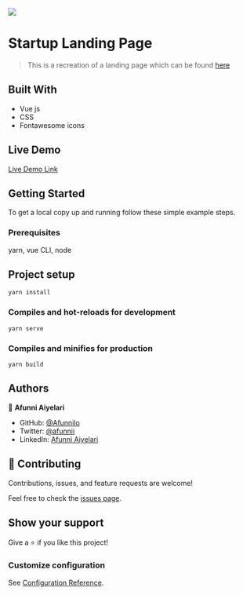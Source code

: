 ![](https://www.shortlist.com/media/imager/202101/51259-posts.article_md.jpg)

# Startup Landing Page

> This is a recreation of a landing page which can be found [here](https://startup-agency-alpha.vercel.app/)

## Built With

- Vue js
- CSS
- Fontawesome icons

## Live Demo

[Live Demo Link](https://startup-landing-page-clone.vercel.app/)

## Getting Started

To get a local copy up and running follow these simple example steps.

### Prerequisites

yarn, vue CLI, node

## Project setup

```
yarn install
```

### Compiles and hot-reloads for development

```
yarn serve
```

### Compiles and minifies for production

```
yarn build
```

## Authors

👤 **Afunni Aiyelari**

- GitHub: [@Afunnilo](https://github.com/Afunnilo)
- Twitter: [@afunnii](https://twitter.com/afunnii)
- LinkedIn: [Afunni Aiyelari](https://linkedin.com/in/afunnilolorun-aiyelari)

## 🤝 Contributing

Contributions, issues, and feature requests are welcome!

Feel free to check the [issues page](../../issues/).

## Show your support

Give a ⭐️ if you like this project!

### Customize configuration

See [Configuration Reference](https://cli.vuejs.org/config/).

